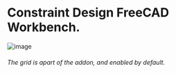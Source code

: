 # Constraint Design FreeCAD Workbench.

![image](https://github.com/user-attachments/assets/ca713e83-d071-4174-9162-bc58b7d7f4c6)
###### The grid is apart of the addon, and enabled by default.
